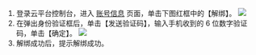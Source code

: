 1. 登录云平台控制台，进入 [账号信息](http://console.tcecqpoc.fsphere.cn/developer) 页面，单击下图红框中的【解绑】。
![](http://imgcache.tcecqpoc.fsphere.cn/image/mc.qcloudimg.com/static/img/2fbc9eb51dab602e32e9e9075331e843/image.png)
2. 在弹出身份验证框后，单击【发送验证码】，输入手机收到的 6 位数字验证码，单击【确定】。
![](http://imgcache.tcecqpoc.fsphere.cn/image/mc.qcloudimg.com/static/img/f7db11ac5cec51ffac23cf820f21a5a9/image.png)
3. 解绑成功后，提示解绑成功。

